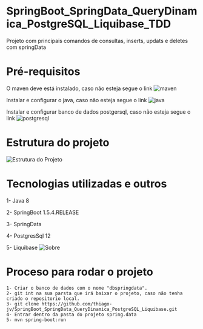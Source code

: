 # SpringBoot_SpringData_QueryDinamica_PostgreSQL_Liquibase_TDD
Projeto com principais comandos de consultas, inserts, updats e deletes com springData

# Pré-requisitos

O maven deve está instalado, caso não esteja segue o link ![maven](https://dicasdejava.com.br/como-instalar-o-maven-no-windows/)

Instalar e configurar o java, caso não esteja segue o link ![java](https://medium.com/beelabacademy/configurando-vari%C3%A1veis-de-ambiente-java-home-e-maven-home-no-windows-e-unix-d9461f783c26)

Instalar e configurar banco de dados postgersql, caso não esteja segue o link ![postgresql](https://www.youtube.com/watch?v=FoqXi0wpX4c)

# Estrutura do projeto

![Estrutura do Projeto](https://github.com/thiago-jv/SpringBoot_SpringData_QueryDinamica_PostgreSQL_Liquibase/blob/main/Estrutura.png)


# Tecnologias utilizadas e outros

 1- Java 8

 2- SpringBoot 1.5.4.RELEASE
 
 3- SpringData 

 4- PostgresSql 12 
 
 5- Liquibase ![Sobre](https://medium.com/responsive-br/aprofundando-um-pouco-mais-no-liquibase-a61d509344f8)

# Proceso para rodar o projeto
```
1- Criar o banco de dados com o nome "dbspringdata". 
2- git int na sua parsta que irá baixar o projeto, caso não tenha criado o repositorio local.
3- git clone https://github.com/thiago-jv/SpringBoot_SpringData_QueryDinamica_PostgreSQL_Liquibase.git
4- Entrar dentro da pasta do projeto spring.data
5- mvn spring-boot:run
```




